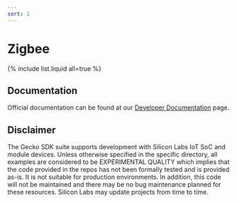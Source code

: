 ```yaml
---
sort: 1
---
```


# Zigbee


{% include list.liquid all=true %}

## Documentation ##

Official documentation can be found at our [Developer Documentation](https://docs.silabs.com/zigbee/latest/) page. 

## Disclaimer ##

The Gecko SDK suite supports development with Silicon Labs IoT SoC and module devices. Unless otherwise specified in the specific directory, all examples are considered to be EXPERIMENTAL QUALITY which implies that the code provided in the repos has not been formally tested and is provided as-is. It is not suitable for production environments. In addition, this code will not be maintained and there may be no bug maintenance planned for these resources. Silicon Labs may update projects from time to time.
